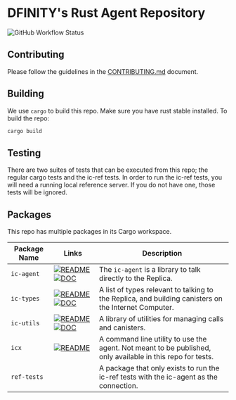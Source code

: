 # DFINITY's Rust Agent Repository
![GitHub Workflow Status](https://github.com/dfinity/agent-rs/workflows/Tests/badge.svg)
<!-- This file is only meant to be read on GitHub. It will not be published anywhere. -->


## Contributing
Please follow the guidelines in the [CONTRIBUTING.md](.github/CONTRIBUTING.md) document.

## Building
We use `cargo` to build this repo. Make sure you have rust stable installed. To build the repo:

```sh
cargo build
```

## Testing
There are two suites of tests that can be executed from this repo; the regular cargo tests and
the ic-ref tests. In order to run the ic-ref tests, you will need a running local reference
server. If you do not have one, those tests will be ignored.

## Packages
This repo has multiple packages in its Cargo workspace.

| Package Name | Links | Description |
|---|---|---|
| `ic-agent` | [![README](https://img.shields.io/badge/-README-green)](https://github.com/dfinity/agent-rs/tree/next/ic-agent) [![DOC](https://img.shields.io/badge/-DOC-blue)](https://docs.rs/ic_agent) | The `ic-agent` is a library to talk directly to the Replica. |  
| `ic-types` | [![README](https://img.shields.io/badge/-README-green)](https://github.com/dfinity/agent-rs/tree/next/ic-types) [![DOC](https://img.shields.io/badge/-DOC-blue)](https://docs.rs/ic_types) | A list of types relevant to talking to the Replica, and building canisters on the Internet Computer. |  
| `ic-utils` | [![README](https://img.shields.io/badge/-README-green)](https://github.com/dfinity/agent-rs/tree/next/ic-types) [![DOC](https://img.shields.io/badge/-DOC-blue)](https://docs.rs/ic_utils) | A library of utilities for managing calls and canisters. |  
| `icx` | [![README](https://img.shields.io/badge/-README-green)](https://github.com/dfinity/agent-rs/tree/next/icx) | A command line utility to use the agent. Not meant to be published, only available in this repo for tests. |
| `ref-tests` | | A package that only exists to run the ic-ref tests with the ic-agent as the connection. |
